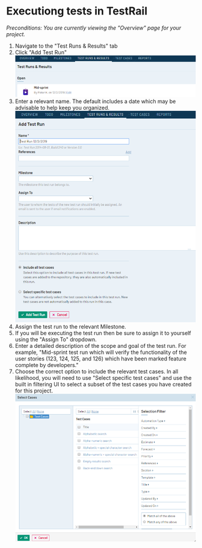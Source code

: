 # Executiong tests in TestRail

*Preconditions: You are currently viewing the "Overview" page for your project.*

1. Navigate to the "Test Runs & Results" tab
1. Click "Add Test Run"  
![TestRail create test run example][testrails-execute-tests-create-run]
1. Enter a relevant name.  The default includes a date which may be advisable to help keep you organized.  
![TestRail create test run details][testrails-execute-tests-create-run-details]
1. Assign the test run to the relevant Milestone.
1. If you will be executing the test run then be sure to assign it to yourself using the "Assign To" dropdown.
1. Enter a detailed description of the scope and goal of the test run.  For example, "Mid-sprint test run which will verify the functionality of the user stories (123, 124, 125, and 126) which have been marked feature complete by developers."
1. Choose the correct option to include the relevant test cases.  In all likelihood, you will need to use "Select specific test cases" and use the built in filtering UI to select a subset of the test cases you have created for this project.  
![TestRail create test run details][testrails-execute-tests-create-run-select-tests]

[testrails-execute-tests-create-run]: ../images/testrail-tutorials/execute-tests-create-run.png
[testrails-execute-tests-create-run-details]: ../images/testrail-tutorials/execute-tests-create-run-details.png
[testrails-execute-tests-create-run-select-tests]: ../images/testrail-tutorials/execute-tests-create-run-select-tests.png
